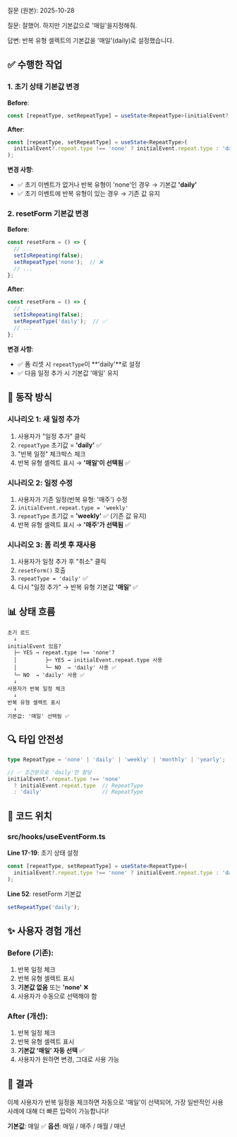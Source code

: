 질문 (원본):
2025-10-28

질문: 잘했어. 하지만 기본값으로 '매일'을지정해줘.

답변:
반복 유형 셀렉트의 기본값을 '매일'(daily)로 설정했습니다.

## ✅ 수행한 작업

### 1. 초기 상태 기본값 변경

**Before**:
```typescript
const [repeatType, setRepeatType] = useState<RepeatType>(initialEvent?.repeat.type || 'none');
```

**After**:
```typescript
const [repeatType, setRepeatType] = useState<RepeatType>(
  initialEvent?.repeat.type !== 'none' ? initialEvent.repeat.type : 'daily'
);
```

**변경 사항**:
- ✅ 초기 이벤트가 없거나 반복 유형이 'none'인 경우 → 기본값 **'daily'**
- ✅ 초기 이벤트에 반복 유형이 있는 경우 → 기존 값 유지

### 2. resetForm 기본값 변경

**Before**:
```typescript
const resetForm = () => {
  // ...
  setIsRepeating(false);
  setRepeatType('none');  // ❌
  // ...
};
```

**After**:
```typescript
const resetForm = () => {
  // ...
  setIsRepeating(false);
  setRepeatType('daily');  // ✅
  // ...
};
```

**변경 사항**:
- ✅ 폼 리셋 시 `repeatType`이 **'daily'**로 설정
- ✅ 다음 일정 추가 시 기본값 '매일' 유지

## 🎯 동작 방식

### 시나리오 1: 새 일정 추가
1. 사용자가 "일정 추가" 클릭
2. `repeatType` 초기값 = **'daily'** ✅
3. "반복 일정" 체크박스 체크
4. 반복 유형 셀렉트 표시 → **'매일'이 선택됨** ✅

### 시나리오 2: 일정 수정
1. 사용자가 기존 일정(반복 유형: '매주') 수정
2. `initialEvent.repeat.type = 'weekly'`
3. `repeatType` 초기값 = **'weekly'** ✅ (기존 값 유지)
4. 반복 유형 셀렉트 표시 → **'매주'가 선택됨** ✅

### 시나리오 3: 폼 리셋 후 재사용
1. 사용자가 일정 추가 후 "취소" 클릭
2. `resetForm()` 호출
3. `repeatType = 'daily'` ✅
4. 다시 "일정 추가" → 반복 유형 기본값 **'매일'** ✅

## 📊 상태 흐름

```
초기 로드
  ↓
initialEvent 있음?
  ├─ YES → repeat.type !== 'none'?
  │         ├─ YES → initialEvent.repeat.type 사용
  │         └─ NO  → 'daily' 사용 ✅
  └─ NO  → 'daily' 사용 ✅
  ↓
사용자가 반복 일정 체크
  ↓
반복 유형 셀렉트 표시
  ↓
기본값: '매일' 선택됨 ✅
```

## 🔍 타입 안전성

```typescript
type RepeatType = 'none' | 'daily' | 'weekly' | 'monthly' | 'yearly';

// ✅ 조건문으로 'daily'만 할당
initialEvent?.repeat.type !== 'none' 
  ? initialEvent.repeat.type  // RepeatType
  : 'daily'                   // RepeatType
```

## 📝 코드 위치

### src/hooks/useEventForm.ts

**Line 17-19**: 초기 상태 설정
```typescript
const [repeatType, setRepeatType] = useState<RepeatType>(
  initialEvent?.repeat.type !== 'none' ? initialEvent.repeat.type : 'daily'
);
```

**Line 52**: resetForm 기본값
```typescript
setRepeatType('daily');
```

## ✨ 사용자 경험 개선

### Before (기존):
1. 반복 일정 체크
2. 반복 유형 셀렉트 표시
3. **기본값 없음** 또는 **'none'** ❌
4. 사용자가 수동으로 선택해야 함

### After (개선):
1. 반복 일정 체크
2. 반복 유형 셀렉트 표시
3. **기본값 '매일' 자동 선택** ✅
4. 사용자가 원하면 변경, 그대로 사용 가능

## 🎉 결과

이제 사용자가 반복 일정을 체크하면 자동으로 '매일'이 선택되어, 가장 일반적인 사용 사례에 대해 더 빠른 입력이 가능합니다!

**기본값**: 매일 ✅
**옵션**: 매일 / 매주 / 매월 / 매년

